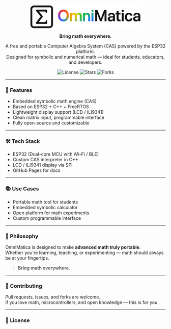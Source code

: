 
<p align="center" style="margin: 0; padding: 0;">
	<img src="../.github/imgs/omnimatica.png" alt="" width="350" style="display: block; margin: 0 auto; padding: 0;">
</p>


<p align="center">
  	<strong>Bring math everywhere.</strong>
</p>

<p align="center">
  	A free and portable Computer Algebra System (CAS) powered by the ESP32 platform.<br>
  	Designed for symbolic and numerical math — ideal for students, educators, and developers.
</p>

<p align="center">
  	<img alt="License" src="https://img.shields.io/github/license/<your-username>/<repo>?style=flat-square">
  	<img alt="Stars" src="https://img.shields.io/github/stars/<your-username>/<repo>?style=social">
  	<img alt="Forks" src="https://img.shields.io/github/forks/<your-username>/<repo>?style=social">
</p>

---

### 🚀 Features

- Embedded symbolic math engine (CAS)
- Based on ESP32 + C++ + FreeRTOS
- Lightweight display support (LCD / ILI9341)
- Clean matrix input, programmable interface
- Fully open-source and customizable

---

### 🛠️ Tech Stack

- ESP32 (Dual-core MCU with Wi-Fi / BLE)
- Custom CAS interpreter in C++
- LCD / ILI9341 display via SPI
- GitHub Pages for docs

---

### 📚 Use Cases

- Portable math tool for students
- Embedded symbolic calculator
- Open platform for math experiments
- Custom programmable interface

---

### 🧠 Philosophy

OmniMatica is designed to make **advanced math truly portable**.  
Whether you're learning, teaching, or experimenting — math should always be at your fingertips.

> **Bring math everywhere.**

---

### 🤝 Contributing

Pull requests, issues, and forks are welcome.  
If you love math, microcontrollers, and open knowledge — this is for you.

---

### 📄 License
